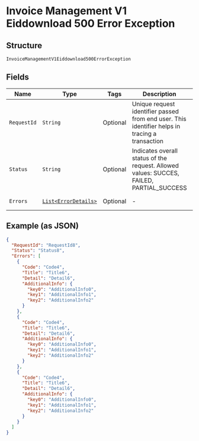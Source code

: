 
# Invoice Management V1 Eiddownload 500 Error Exception

## Structure

`InvoiceManagementV1Eiddownload500ErrorException`

## Fields

| Name | Type | Tags | Description | Getter | Setter |
|  --- | --- | --- | --- | --- | --- |
| `RequestId` | `String` | Optional | Unique request identifier passed from end user. This identifier helps in tracing a transaction | String getRequestId() | setRequestId(String requestId) |
| `Status` | `String` | Optional | Indicates overall status of the request. Allowed values: SUCCES, FAILED, PARTIAL_SUCCESS | String getStatus() | setStatus(String status) |
| `Errors` | [`List<ErrorDetails>`](../../doc/models/error-details.md) | Optional | - | List<ErrorDetails> getErrors() | setErrors(List<ErrorDetails> errors) |

## Example (as JSON)

```json
{
  "RequestId": "RequestId8",
  "Status": "Status8",
  "Errors": [
    {
      "Code": "Code4",
      "Title": "Title6",
      "Detail": "Detail6",
      "AdditionalInfo": {
        "key0": "AdditionalInfo0",
        "key1": "AdditionalInfo1",
        "key2": "AdditionalInfo2"
      }
    },
    {
      "Code": "Code4",
      "Title": "Title6",
      "Detail": "Detail6",
      "AdditionalInfo": {
        "key0": "AdditionalInfo0",
        "key1": "AdditionalInfo1",
        "key2": "AdditionalInfo2"
      }
    },
    {
      "Code": "Code4",
      "Title": "Title6",
      "Detail": "Detail6",
      "AdditionalInfo": {
        "key0": "AdditionalInfo0",
        "key1": "AdditionalInfo1",
        "key2": "AdditionalInfo2"
      }
    }
  ]
}
```


